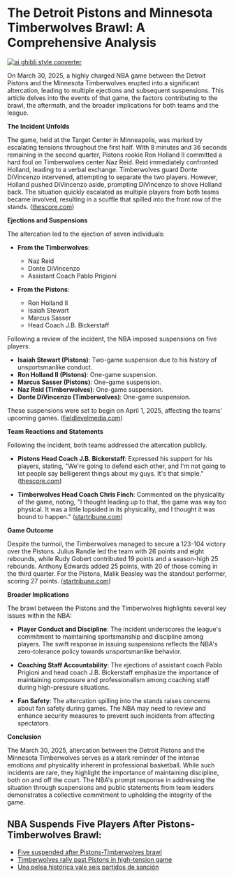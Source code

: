 # The Detroit Pistons and Minnesota Timberwolves Brawl: A Comprehensive Analysis

[![ai ghibli style converter](https://i.imgur.com/dwt8Y5G.gif)](https://witbeam.net/slzx)

On March 30, 2025, a highly charged NBA game between the Detroit Pistons and the Minnesota Timberwolves erupted into a significant altercation, leading to multiple ejections and subsequent suspensions. This article delves into the events of that game, the factors contributing to the brawl, the aftermath, and the broader implications for both teams and the league.

**The Incident Unfolds**

The game, held at the Target Center in Minneapolis, was marked by escalating tensions throughout the first half. With 8 minutes and 36 seconds remaining in the second quarter, Pistons rookie Ron Holland II committed a hard foul on Timberwolves center Naz Reid. Reid immediately confronted Holland, leading to a verbal exchange. Timberwolves guard Donte DiVincenzo intervened, attempting to separate the two players. However, Holland pushed DiVincenzo aside, prompting DiVincenzo to shove Holland back. The situation quickly escalated as multiple players from both teams became involved, resulting in a scuffle that spilled into the front row of the stands. ([thescore.com](https://www.thescore.com/s/30799884?utm_source=openai))

**Ejections and Suspensions**

The altercation led to the ejection of seven individuals:

- **From the Timberwolves**:
  - Naz Reid
  - Donte DiVincenzo
  - Assistant Coach Pablo Prigioni

- **From the Pistons**:
  - Ron Holland II
  - Isaiah Stewart
  - Marcus Sasser
  - Head Coach J.B. Bickerstaff

Following a review of the incident, the NBA imposed suspensions on five players:

- **Isaiah Stewart (Pistons)**: Two-game suspension due to his history of unsportsmanlike conduct.
- **Ron Holland II (Pistons)**: One-game suspension.
- **Marcus Sasser (Pistons)**: One-game suspension.
- **Naz Reid (Timberwolves)**: One-game suspension.
- **Donte DiVincenzo (Timberwolves)**: One-game suspension.

These suspensions were set to begin on April 1, 2025, affecting the teams' upcoming games. ([fieldlevelmedia.com](https://fieldlevelmedia.com/nba/five-suspended-after-pistons-timberwolves-brawl/?utm_source=openai))

**Team Reactions and Statements**

Following the incident, both teams addressed the altercation publicly.

- **Pistons Head Coach J.B. Bickerstaff**: Expressed his support for his players, stating, "We're going to defend each other, and I'm not going to let people say belligerent things about my guys. It's that simple." ([thescore.com](https://www.thescore.com/s/30799884?utm_source=openai))

- **Timberwolves Head Coach Chris Finch**: Commented on the physicality of the game, noting, "I thought leading up to that, the game was way too physical. It was a little lopsided in its physicality, and I thought it was bound to happen." ([startribune.com](https://www.startribune.com/timberwolves-bounce-back-after-brawl-pull-away-from-pistons/601306534?utm_source=openai))

**Game Outcome**

Despite the turmoil, the Timberwolves managed to secure a 123-104 victory over the Pistons. Julius Randle led the team with 26 points and eight rebounds, while Rudy Gobert contributed 19 points and a season-high 25 rebounds. Anthony Edwards added 25 points, with 20 of those coming in the third quarter. For the Pistons, Malik Beasley was the standout performer, scoring 27 points. ([startribune.com](https://www.startribune.com/timberwolves-bounce-back-after-brawl-pull-away-from-pistons/601306534?utm_source=openai))

**Broader Implications**

The brawl between the Pistons and the Timberwolves highlights several key issues within the NBA:

- **Player Conduct and Discipline**: The incident underscores the league's commitment to maintaining sportsmanship and discipline among players. The swift response in issuing suspensions reflects the NBA's zero-tolerance policy towards unsportsmanlike behavior.

- **Coaching Staff Accountability**: The ejections of assistant coach Pablo Prigioni and head coach J.B. Bickerstaff emphasize the importance of maintaining composure and professionalism among coaching staff during high-pressure situations.

- **Fan Safety**: The altercation spilling into the stands raises concerns about fan safety during games. The NBA may need to review and enhance security measures to prevent such incidents from affecting spectators.

**Conclusion**

The March 30, 2025, altercation between the Detroit Pistons and the Minnesota Timberwolves serves as a stark reminder of the intense emotions and physicality inherent in professional basketball. While such incidents are rare, they highlight the importance of maintaining discipline, both on and off the court. The NBA's prompt response in addressing the situation through suspensions and public statements from team leaders demonstrates a collective commitment to upholding the integrity of the game.


## NBA Suspends Five Players After Pistons-Timberwolves Brawl:
- [Five suspended after Pistons-Timberwolves brawl](https://www.reuters.com/sports/five-suspended-after-pistons-timberwolves-brawl-2025-04-01/?utm_source=openai)
- [Timberwolves rally past Pistons in high-tension game](https://www.reuters.com/sports/basketball/timberwolves-rally-past-pistons-high-tension-game-2025-03-31/?utm_source=openai)
- [Una pelea histórica vale seis partidos de sanción](https://as.com/baloncesto/una-pelea-historica-vale-seis-partidos-de-sancion-n/?utm_source=openai)